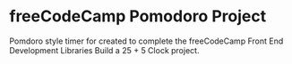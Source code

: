 # freeCodeCamp Pomodoro Project

Pomdoro style timer for created to complete the freeCodeCamp Front End Development Libraries Build a 25 + 5 Clock project.
